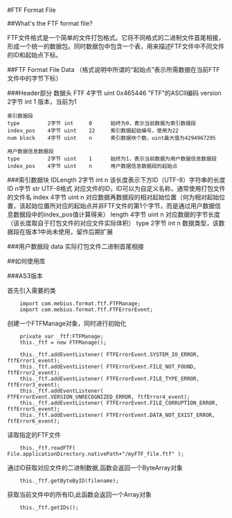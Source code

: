 #FTF Format File

##What's the FTF format file?

FTF文件格式是一个简单的文件打包格式。它将不同格式的二进制文件首尾相接，形成一个统一的数据包。同时数据包中包含一个表，用来描述FTF文件中不同文件的ID和起始点下标。

##FTF Format File Data
（格式说明中所谓的“起始点”表示所需数据在当前FTF文件中的字节下标）

###Header部分
	数据头
	FTF          4字节 uint 0x465446 "FTF"的ASCII编码
	version      2字节 int     1      版本，当前为1

	索引数据段
	type         2字节 int     0      始终为0，表示当前数据为索引数据段
	index_pos    4字节 uint    22     索引数据起始编号，使用为22
	num block    4字节 uint    n      索引数据块个数，uint最大值为4294967295

	用户数据信息数据段
	type         2字节 uint    1      始终为1，表示当前数据为用户数据信息数据段
	index_pos    4字节 uint    n      用户数据信息数据段的起始点

###索引数据块
	IDLength     2字节 int     n      该长度表示下方ID（UTF-8）字符串的长度
	ID           n字节 str UTF-8格式   对应文件的ID，ID可以为自定义名称，通常使用打包文件的文件名
	index        4字节 uint    n      对应数据再数据段的相对起始位置（何为相对起始位置，该起始位置所对应的起始点并非FTF文件的第1个字节，而是通过用户数据信息数据段中的index_pos值计算得来）
	length       4字节 uint    n      对应数据的字节长度（该长度取自于打包文件的对应文件实际体积）
	type         2字节 int     n      数据类型，该数据段在版本1中尚未使用，留作后期扩展

###用户数据段
	data 实际打包文件二进制首尾相接

##如何使用库

###AS3版本

首先引入需要的类
```ActionScript3
	import com.mebius.format.ftf.FTFManage;
	import com.mebius.format.ftf.FTFErrorEvent;
```

创建一个FTFManage对象，同时进行初始化
```ActionScript3
	private var _ftf:FTFManage;
	this._ftf = new FTFManage();

	this._ftf.addEventListener( FTFErrorEvent.SYSTEM_IO_ERROR, ftfError1_event);
	this._ftf.addEventListener( FTFErrorEvent.FILE_NOT_FOUND, ftfError2_event);
	this._ftf.addEventListener( FTFErrorEvent.FILE_TYPE_ERROR, ftfError3_event);
	this._ftf.addEventListener( FTFErrorEvent.VERSION_UNRECOGNIZED_ERROR, ftfError4_event);
	this._ftf.addEventListener( FTFErrorEvent.FILE_CORRUPTION_ERROR, ftfError5_event);
	this._ftf.addEventListener( FTFErrorEvent.DATA_NOT_EXIST_ERROR, ftfError6_event);
```

读取指定的FTF文件
```ActionScript3
	this._ftf.readFTF( File.applicationDirectory.nativePath+"/myFTF_file.ftf" );
```

通过ID获取对应文件的二进制数据,函数会返回一个ByteArray对象
```ActionScript3
	this._ftf.getByteByID(filename);
```

获取当前文件中的所有ID,此函数会返回一个Array对象
```ActionScript3
	this._ftf.getIDs();
```

